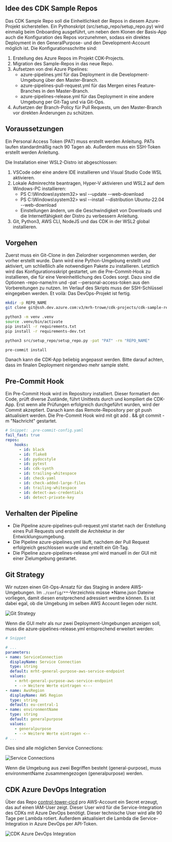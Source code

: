 ## Idee des CDK Sample Repos

Das CDK Sample Repo soll die Einheitlichkeit der Repos in diesem Azure-Projekt sicherstellen. Ein Pythonskript (src/setup_repo/setup_repo.py) wird einmalig beim Onboarding ausgeführt, um neben dem Klonen der Basis-App auch die Konfiguration des Repos vorzunehmen, sodass ein direktes Deployment in den GeneralPurpose- und den Development-Account möglich ist. Die Konfigurationsschritte sind:

1. Erstellung des Azure Repos im Projekt CDK-Projects.
2. Migration des Sample-Repos in das neue Repo.
3. Aufsetzen von drei Azure Pipelines:
    - azure-pipelines.yml für das Deployment in die Development-Umgebung über den Master-Branch.
    - azure-pipelines-pull-request.yml für das Mergen eines Feature-Branches in den Master-Branch.
    - azure-pipelines-release.yml für das Deployment in eine andere Umgebung per Git-Tag und via Git-Ops.
4. Aufsetzen der Branch-Policy für Pull Requests, um den Master-Branch vor direkten Änderungen zu schützen.

## Voraussetzungen

Ein Personal Access Token (PAT) muss erstellt werden Anleitung. PATs laufen standardmäßig nach 90 Tagen ab.
Außerdem muss ein SSH-Token erstellt werden Anleitung.

Die Installation einer WSL2-Distro ist abgeschlossen:

1. VSCode oder eine andere IDE installieren und Visual Studio Code WSL aktivieren.
2. Lokale Adminrechte beantragen, Hyper-V aktivieren und WSL2 auf dem Windows-PC installieren:
    - PS C:\Windows\system32> wsl --update --web-download
    - PS C:\Windows\system32> wsl --install --distribution Ubuntu-22.04 --web-download
    - Einstellungen ändern, um die Geschwindigkeit von Downloads und die Internetfähigkeit der Distro zu verbessern Anleitung.
3. Git, Python3, AWS CLI, NodeJS und das CDK in der WSL2 global installieren.

## Vorgehen

Zuerst muss ein Git-Clone in den Zielordner vorgenommen werden, der vorher erstellt wurde. Dann wird eine Python-Umgebung erstellt und aktiviert, um schließlich alle notwendigen Pakete zu installieren. Letztlich wird das Konfigurationsskript gestartet, um die Pre-Commit-Hook zu installieren, die für eine Vereinheitlichung des Codes sorgt. Dazu sind die Optionen -repo-name/rn und -pat --personal-access-token aus den Vorbereitungen zu nutzen. Im Verlauf des Skripts muss der SSH-Schlüssel eingegeben werden. Et voilà: Das DevOps-Projekt ist fertig.

```bash
mkdir -p REPO_NAME
git clone git@ssh.dev.azure.com:v3/mrh-trowe/cdk-projects/cdk-sample-repo REPO_NAME

python3 -m venv .venv
source .venv/bin/activate
pip install -r requirements.txt
pip install -r requirements-dev.txt

python3 src/setup_repo/setup_repo.py -pat "PAT" -rn "REPO_NAME"

pre-commit install
```

Danach kann die CDK-App beliebig angepasst werden. Bitte darauf achten, dass im finalen Deployment nirgendwo mehr sample steht.

## Pre-Commit Hook

Ein Pre-Commit Hook wird im Repository installiert. Dieser formatiert den Code, prüft diverse Zustände, führt Unittests durch und kompiliert die CDK-App. Erst wenn alle Prüfungen erfolgreich durchgeführt wurden, wird der Commit akzeptiert. Danach kann das Remote-Repository per git push aktualisiert werden. Die Pre-Commit Hook wird mit git add . && git commit -m "Nachricht" gestartet.

```yaml
# Snippet: .pre-commit-config.yaml
fail_fast: true
repos:
    hooks:
      - id: black
      - id: flake8
      - id: pydocstyle
      - id: pytest
      - id: cdk-synth
      - id: trailing-whitespace
      - id: check-yaml
      - id: check-added-large-files
      - id: trailing-whitespace
      - id: detect-aws-credentials
      - id: detect-private-key
```

## Verhalten der Pipeline

- Die Pipeline azure-pipelines-pull-request.yml startet nach der Erstellung eines Pull Requests und erstellt die Architektur in der Entwicklungsumgebung.
- Die Pipeline azure-pipelines.yml läuft, nachdem der Pull Request erfolgreich geschlossen wurde und erstellt ein Git-Tag.
- Die Pipeline azure-pipelines-release.yml wird manuell in der GUI mit einer Zielumgebung gestartet.

## Git Strategy

Wir nutzen einen Git-Ops-Ansatz für das Staging in andere AWS-Umgebungen. Im `./config/**`-Verzeichnis müsse *Name.json Dateine vorliegen, damit diesen enstprechend adressiert werdne können. Es ist dabei egal, ob die Umgebung im selben AWS Account liegen oder nicht.

![Git Strategy](/img/git_strategy.png)

Wenn die GUI mehr als nur zwei Deployment-Umgebungen anzeigen soll, muss die azure-pipelines-release.yml entsprechend erweitert werden:

```yaml
# Snippet

# ...
parameters:
- name: ServiceConnection
  displayName: Service Connection
  type: string
  default: mrht-general-purpose-aws-service-endpoint
  values:
    - mrht-general-purpose-aws-service-endpoint
    - --> Weitere Werte eintragen <---
- name: AwsRegion
  displayName: AWS Region
  type: string
  default: eu-central-1
- name: environmentName
  type: string
  default: generalpurpose
  values:
    - generalpurpose
    - --> Weitere Werte eintragen <--
# ...

```

Dies sind alle möglichen Service Connections:

![Service Connections](./img/service_connections.PNG)

Wenn die Umgebung aus zwei Begriffen besteht (general-purpose), muss environmentName zusammengezogen (generalpurpose) werden.

## CDK Azure DevOps Integration

Über das Repo [control-tower-cicd](https://dev.azure.com/mrh-trowe/_git/control-tower-cicd) pro AWS-Account ein Secret erzeugt, das auf einen IAM-User zeigt. Dieser User wird für die Service-Integration des CDKs mit Azure DevOps benötigt. Dieser technische User wird alle 90 Tage per Lambda rotiert. Außerdem aktualisiert die Lambda die Service-Integration in Azure DevOps per API-Token.

![CDK Azure DevOps Integration](/img/architecture.png)
